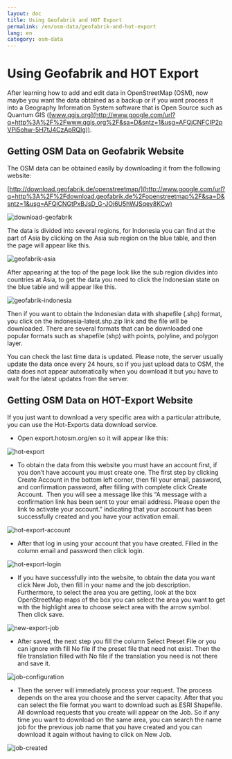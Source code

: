 ```yaml
---
layout: doc
title: Using Geofabrik and HOT Export
permalink: /en/osm-data/geofabrik-and-hot-export
lang: en
category: osm-data
---
```


Using Geofabrik and HOT Export
================
After learning how to add and edit data in OpenStreetMap (OSM), now
maybe you want the data obtained as a backup or if you want process it
into a Geography Information System software that is Open Source such as
Quantum
GIS ([www.qgis.org](http://www.google.com/url?q=http%3A%2F%2Fwww.qgis.org%2F&sa=D&sntz=1&usg=AFQjCNFCIP2pVPi5ohw-5H7tJ4CzApRQlg)).

Getting OSM Data on Geofabrik Website
-------------------------------------

The OSM data can be obtained easily by downloading it from the
following website:  

[http://download.geofabrik.de/openstreetmap/](http://www.google.com/url?q=http%3A%2F%2Fdownload.geofabrik.de%2Fopenstreetmap%2F&sa=D&sntz=1&usg=AFQjCNGtPxBJsD_G-JOi6U5hWJSqey8KCw)

![download-geofabrik][]

The data is divided into several regions, for Indonesia you can find
at the part of Asia by clicking on the Asia sub region on the blue
table, and then the page will appear like this.

![geofabrik-asia][]

After appearing at the top of the page look like the sub region
divides into countries at Asia, to get the data you need to click
the Indonesian state on the blue table and will appear like this.

![geofabrik-indonesia][]

Then if you want to obtain the Indonesian data with shapefile (.shp)
format, you click on the indonesia-latest.shp.zip link and the file
will be downloaded. There are several formats that can be downloaded
one popular formats such as shapefile (shp) with points, polyline,
and polygon layer.

You can check the last time data is updated. Please note, the server
usually update the data once every 24 hours, so if you just upload data
to OSM, the data does not appear automatically when you download it but
you have to wait for the latest updates from the server.

Getting OSM Data on HOT-Export Website
--------------------------------------

If you just want to download a very specific area with a
particular attribute, you can use the Hot-Exports data download service.

-   Open export.hotosm.org/en so it will appear like this:

![hot-export][]

-   To obtain the data from this website you must have an account first,
    if you don’t have account you must create one. The first step by
    clicking Create Account in the bottom left corner, then fill your
    email, password, and confirmation password, after filling with
    complete click Create Account.  Then you will see a message like
    this “A message with a confirmation link has been sent to your email
    address. Please open the link to activate your account.” indicating
    that your account has been successfully created and you have your
    activation email.

![hot-export-account][]

-   After that log in using your account that you have created. Filled
    in the column email and password then click login.

![hot-export-login][]

-   If you have successfully into the website, to obtain the data you
    want click New Job, then fill in your name and the job description.
    Furthermore, to select the area you are getting, look at the box
    OpenStreetMap maps of the box you can select the area you want to
    get with the highlight area to choose select area with the arrow
    symbol. Then click save.

![new-export-job][]

-   After saved, the next step you fill the column Select Preset File or
    you can ignore with fill No file if the preset file that need not
    exist. Then the file translation filled with No file if the
    translation you need is not there and save it.

![job-configuration][]

-   Then the server will immediately process your request. The process
    depends on the area you choose and the server capacity. After that
    you can select the file format you want to download such as ESRI
    Shapefile. All download requests that you create will appear on the
    Job. So if any time you want to download on the same area, you can
    search the name job for the previous job name that you have created
    and you can download it again without having to click on New Job.

![job-created][]

[download-geofabrik]: /images/en/osm-data/geofabrik-and-hotexport/download-geofabrik.png
[geofabrik-asia]: /images/en/osm-data/geofabrik-and-hotexport/geofabrik-asia.png
[geofabrik-indonesia]: /images/en/osm-data/geofabrik-and-hotexport/geofabrik-indonesia.png
[hot-export]: /images/en/osm-data/geofabrik-and-hotexport/hot-export.png
[hot-export-account]: /images/en/osm-data/geofabrik-and-hotexport/hot-export-account.png
[hot-export-login]: /images/en/osm-data/geofabrik-and-hotexport/hot-export-login.png
[new-export-job]: /images/en/osm-data/geofabrik-and-hotexport/new-export-job.png
[job-configuration]: /images/en/osm-data/geofabrik-and-hotexport/job-configuration.png
[job-created]: /images/en/osm-data/geofabrik-and-hotexport/job-created.png

